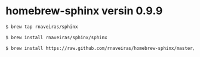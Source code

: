 homebrew-sphinx versin 0.9.9 
===============

```bash 
$ brew tap rnaveiras/sphinx 

$ brew install rnaveiras/sphinx/sphinx
```

```bash 
$ brew install https://raw.github.com/rnaveiras/homebrew-sphinx/master/sphinx.rb
```
